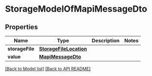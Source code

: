 # StorageModelOfMapiMessageDto


## Properties
Name | Type | Description | Notes
------------ | ------------- | ------------- | -------------
**storageFile** | [**StorageFileLocation**](StorageFileLocation.md) |  | 
**value** | [**MapiMessageDto**](MapiMessageDto.md) |  | 




[[Back to Model list]](Models.md) [[Back to API README]](README.md)
